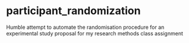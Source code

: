 # participant_randomization
Humble attempt to automate the randomisation procedure for an experimental study proposal for my research methods class assignment

